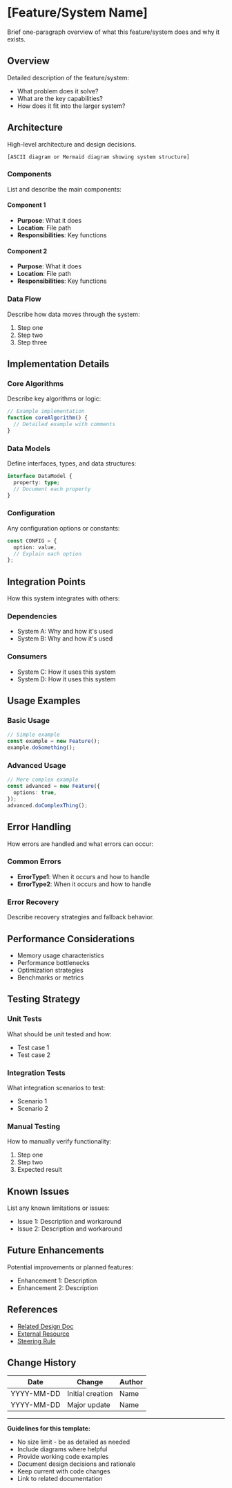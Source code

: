 # [Feature/System Name]

Brief one-paragraph overview of what this feature/system does and why it exists.

## Overview

Detailed description of the feature/system:
- What problem does it solve?
- What are the key capabilities?
- How does it fit into the larger system?

## Architecture

High-level architecture and design decisions.

```
[ASCII diagram or Mermaid diagram showing system structure]
```

### Components

List and describe the main components:

#### Component 1
- **Purpose**: What it does
- **Location**: File path
- **Responsibilities**: Key functions

#### Component 2
- **Purpose**: What it does
- **Location**: File path
- **Responsibilities**: Key functions

### Data Flow

Describe how data moves through the system:
1. Step one
2. Step two
3. Step three

## Implementation Details

### Core Algorithms

Describe key algorithms or logic:

```typescript
// Example implementation
function coreAlgorithm() {
  // Detailed example with comments
}
```

### Data Models

Define interfaces, types, and data structures:

```typescript
interface DataModel {
  property: type;
  // Document each property
}
```

### Configuration

Any configuration options or constants:

```typescript
const CONFIG = {
  option: value,
  // Explain each option
};
```

## Integration Points

How this system integrates with others:

### Dependencies
- System A: Why and how it's used
- System B: Why and how it's used

### Consumers
- System C: How it uses this system
- System D: How it uses this system

## Usage Examples

### Basic Usage

```typescript
// Simple example
const example = new Feature();
example.doSomething();
```

### Advanced Usage

```typescript
// More complex example
const advanced = new Feature({
  options: true,
});
advanced.doComplexThing();
```

## Error Handling

How errors are handled and what errors can occur:

### Common Errors
- **ErrorType1**: When it occurs and how to handle
- **ErrorType2**: When it occurs and how to handle

### Error Recovery
Describe recovery strategies and fallback behavior.

## Performance Considerations

- Memory usage characteristics
- Performance bottlenecks
- Optimization strategies
- Benchmarks or metrics

## Testing Strategy

### Unit Tests
What should be unit tested and how:
- Test case 1
- Test case 2

### Integration Tests
What integration scenarios to test:
- Scenario 1
- Scenario 2

### Manual Testing
How to manually verify functionality:
1. Step one
2. Step two
3. Expected result

## Known Issues

List any known limitations or issues:
- Issue 1: Description and workaround
- Issue 2: Description and workaround

## Future Enhancements

Potential improvements or planned features:
- Enhancement 1: Description
- Enhancement 2: Description

## References

- [Related Design Doc](./RELATED_DOC.md)
- [External Resource](https://example.com)
- [Steering Rule](../../.kiro/steering/features/[rule].md)

## Change History

| Date | Change | Author |
|------|--------|--------|
| YYYY-MM-DD | Initial creation | Name |
| YYYY-MM-DD | Major update | Name |

---

**Guidelines for this template:**
- No size limit - be as detailed as needed
- Include diagrams where helpful
- Provide working code examples
- Document design decisions and rationale
- Keep current with code changes
- Link to related documentation
